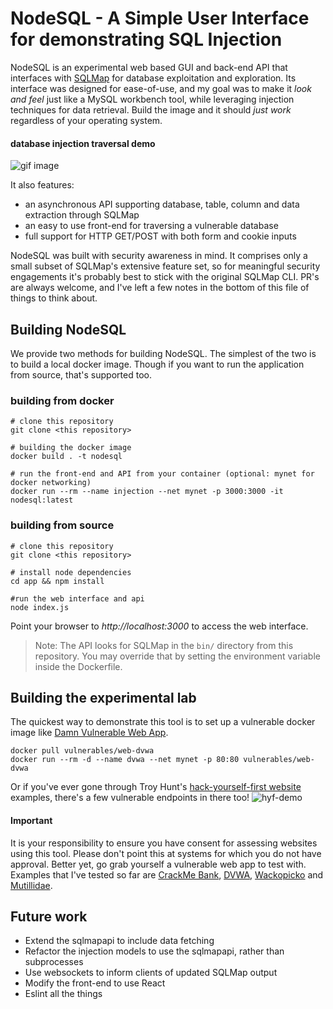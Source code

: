 # NodeSQL - A Simple User Interface for demonstrating SQL Injection
NodeSQL is an experimental web based GUI and back-end API that interfaces with [SQLMap](https://github.com/sqlmapproject/sqlmap) for database exploitation and exploration. Its interface was designed for ease-of-use, and my goal was to make it _look and feel_ just like a MySQL workbench tool, while leveraging injection techniques for data retrieval. Build the image and it should _just work_ regardless of your operating system.

#### database injection traversal demo
![gif image](./images/dvwa_gif.gif)

It also features:

- an asynchronous API supporting database, table, column and data extraction through SQLMap
- an easy to use front-end for traversing a vulnerable database
- full support for HTTP GET/POST with both form and cookie inputs

NodeSQL was built with security awareness in mind. It comprises only a small subset of SQLMap's extensive feature set, so for meaningful security engagements it's probably best to stick with the original SQLMap CLI. PR's are always welcome, and I've left a few notes in the bottom of this file of things to think about. 


## Building NodeSQL 
We provide two methods for building NodeSQL. The simplest of the two is to build a local docker image. Though if you want to run the application from source, that's supported too.

### building from docker

```
# clone this repository
git clone <this repository>

# building the docker image
docker build . -t nodesql

# run the front-end and API from your container (optional: mynet for docker networking)
docker run --rm --name injection --net mynet -p 3000:3000 -it nodesql:latest
```

### building from source

```
# clone this repository
git clone <this repository>

# install node dependencies
cd app && npm install

#run the web interface and api
node index.js
```

Point your browser to _http://localhost:3000_ to access the web interface. 

> Note: The API looks for SQLMap in the `bin/` directory from this repository. You may override that by setting the environment variable inside the Dockerfile.

## Building the experimental lab
The quickest way to demonstrate this tool is to set up a vulnerable docker image like [Damn Vulnerable Web App](http://www.dvwa.co.uk).
```
docker pull vulnerables/web-dvwa
docker run --rm -d --name dvwa --net mynet -p 80:80 vulnerables/web-dvwa
```

Or if you've ever gone through Troy Hunt's [hack-yourself-first website](http://hack-yourself-first.com) examples, there's a few vulnerable endpoints in there too! 
![hyf-demo](./images/hyf_gif.gif)

#### Important
It is your responsibility to ensure you have consent for assessing websites using this tool. Please don't point this at systems for which you do not have approval. Better yet, go grab yourself a vulnerable web app to test with. Examples that I've tested so far are [CrackMe Bank](http://crackme.trustwave.com/), [DVWA](http://www.dvwa.co.uk), [Wackopicko](https://github.com/adamdoupe/WackoPicko) and [Mutillidae](https://github.com/webpwnized/mutillidae).

## Future work
- Extend the sqlmapapi to include data fetching
- Refactor the injection models to use the sqlmapapi, rather than subprocesses
- Use websockets to inform clients of updated SQLMap output 
- Modify the front-end to use React
- Eslint all the things
